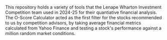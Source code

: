 This repository holds a variety of tools that the Lenape Wharton Investment Competition team used in 2024-25 for their quantiative financial analysis. 
The O-Score Calculator acted as the first filter for the stocks recommended to us by competition advisors, by taking average financial metrics calculated from Yahoo Finance
and testing a stock's performance against a million random market conditions. 
